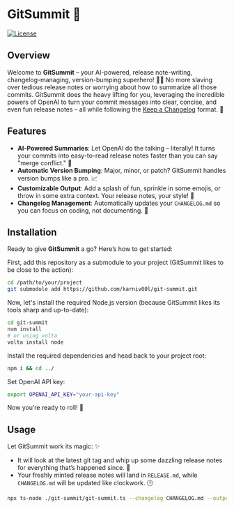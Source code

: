 # GitSummit 🎢

[![License](https://img.shields.io/badge/license-MIT-blue.svg)](LICENSE)

## Overview

Welcome to **GitSummit** – your AI-powered, release note-writing, changelog-managing, version-bumping superhero! 🦸‍♂️ No more slaving over tedious release notes or worrying about how to summarize all those commits. GitSummit does the heavy lifting for you, leveraging the incredible powers of OpenAI to turn your commit messages into clear, concise, and even fun release notes – all while following the [Keep a Changelog](https://keepachangelog.com/en/1.0.0/) format. 🚀

## Features

- **AI-Powered Summaries**: Let OpenAI do the talking – literally! It turns your commits into easy-to-read release notes faster than you can say "merge conflict." 🤖
- **Automatic Version Bumping**: Major, minor, or patch? GitSummit handles version bumps like a pro. 📈
- **Customizable Output**: Add a splash of fun, sprinkle in some emojis, or throw in some extra context. Your release notes, your style! 🎨
- **Changelog Management**: Automatically updates your `CHANGELOG.md` so you can focus on coding, not documenting. 📝

## Installation

Ready to give **GitSummit** a go? Here’s how to get started:

First, add this repository as a submodule to your project (GitSummit likes to be close to the action):

```bash
cd /path/to/your/project
git submodule add https://github.com/karniv00l/git-summit.git
```

Now, let's install the required Node.js version (because GitSummit likes its tools sharp and up-to-date):

```bash
cd git-summit
nvm install
# or using volta
volta install node
```

Install the required dependencies and head back to your project root:

```bash
npm i && cd ../
```

Set OpenAI API key:

```bash
export OPENAI_API_KEY="your-api-key"
```

Now you’re ready to roll! 🎉

## Usage

Let GitSummit work its magic: ✨

- It will look at the latest git tag and whip up some dazzling release notes for everything that’s happened since. 🌟
- Your freshly minted release notes will land in `RELEASE.md`, while `CHANGELOG.md` will be updated like clockwork. 🕒

```bash
npx ts-node ./git-summit/git-summit.ts --changelog CHANGELOG.md --output RELEASE.md --bump minor --fun --emoji --dry-run --context "Company name is Acme Inc., app name is SuperApp"
```
